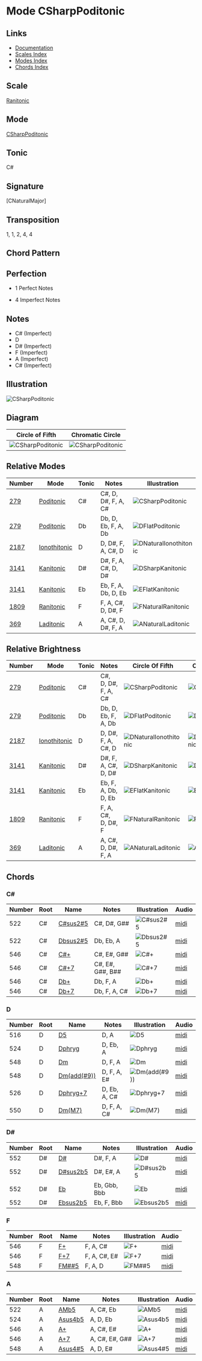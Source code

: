 # Mode CSharpPoditonic

## Links

- [Documentation](README.md)
- [Scales Index](Scales.md)
- [Modes Index](Modes.md)
- [Chords Index](Chords.md)

## Scale

[Ranitonic](ScaleRanitonic.md)

## Mode

[CSharpPoditonic](ModeCSharpPoditonic.md)

## Tonic

C#

## Signature

[CNaturalMajor]

## Transposition

1, 1, 2, 4, 4

## Chord Pattern



## Perfection

 - 1 Perfect Notes

 - 4 Imperfect Notes

## Notes

- C# (Imperfect)
- D
- D# (Imperfect)
- F (Imperfect)
- A (Imperfect)
- C# (Imperfect)

## Illustration

![CSharpPoditonic](ModeCSharpPoditonic.png)

## Diagram

| Circle of Fifth | Chromatic Circle |
|-----------------|------------------|
| ![CSharpPoditonic](CircleOfFifthModeCSharpPoditonic.png) | ![CSharpPoditonic](ChromaticCircleModeCSharpPoditonic.png) |
## Relative Modes

| Number | Mode | Tonic | Notes | Illustration |
|--------|------|-------|-------|--------------|
| [279](https://ianring.com/musictheory/scales/279) | [Poditonic](ModePoditonic.md) | C# | C#, D, D#, F, A, C# | ![CSharpPoditonic](ModeCSharpPoditonic.png) |
| [279](https://ianring.com/musictheory/scales/279) | [Poditonic](ModePoditonic.md) | Db | Db, D, Eb, F, A, Db | ![DFlatPoditonic](ModeDFlatPoditonic.png) |
| [2187](https://ianring.com/musictheory/scales/2187) | [Ionothitonic](ModeIonothitonic.md) | D | D, D#, F, A, C#, D | ![DNaturalIonothitonic](ModeDNaturalIonothitonic.png) |
| [3141](https://ianring.com/musictheory/scales/3141) | [Kanitonic](ModeKanitonic.md) | D# | D#, F, A, C#, D, D# | ![DSharpKanitonic](ModeDSharpKanitonic.png) |
| [3141](https://ianring.com/musictheory/scales/3141) | [Kanitonic](ModeKanitonic.md) | Eb | Eb, F, A, Db, D, Eb | ![EFlatKanitonic](ModeEFlatKanitonic.png) |
| [1809](https://ianring.com/musictheory/scales/1809) | [Ranitonic](ModeRanitonic.md) | F | F, A, C#, D, D#, F | ![FNaturalRanitonic](ModeFNaturalRanitonic.png) |
| [369](https://ianring.com/musictheory/scales/369) | [Laditonic](ModeLaditonic.md) | A | A, C#, D, D#, F, A | ![ANaturalLaditonic](ModeANaturalLaditonic.png) |
## Relative Brightness

| Number | Mode | Tonic | Notes | Circle Of Fifth | Chromatic Circle |
|--------|------|-------|-------|-----------------|------------------|
| [279](https://ianring.com/musictheory/scales/279) | [Poditonic](ModePoditonic.md) | C# | C#, D, D#, F, A, C# | ![CSharpPoditonic](CircleOfFifthModeCSharpPoditonic.png) | ![CSharpPoditonic](ChromaticCircleModeCSharpPoditonic.png) |
| [279](https://ianring.com/musictheory/scales/279) | [Poditonic](ModePoditonic.md) | Db | Db, D, Eb, F, A, Db | ![DFlatPoditonic](CircleOfFifthModeDFlatPoditonic.png) | ![DFlatPoditonic](ChromaticCircleModeDFlatPoditonic.png) |
| [2187](https://ianring.com/musictheory/scales/2187) | [Ionothitonic](ModeIonothitonic.md) | D | D, D#, F, A, C#, D | ![DNaturalIonothitonic](CircleOfFifthModeDNaturalIonothitonic.png) | ![DNaturalIonothitonic](ChromaticCircleModeDNaturalIonothitonic.png) |
| [3141](https://ianring.com/musictheory/scales/3141) | [Kanitonic](ModeKanitonic.md) | D# | D#, F, A, C#, D, D# | ![DSharpKanitonic](CircleOfFifthModeDSharpKanitonic.png) | ![DSharpKanitonic](ChromaticCircleModeDSharpKanitonic.png) |
| [3141](https://ianring.com/musictheory/scales/3141) | [Kanitonic](ModeKanitonic.md) | Eb | Eb, F, A, Db, D, Eb | ![EFlatKanitonic](CircleOfFifthModeEFlatKanitonic.png) | ![EFlatKanitonic](ChromaticCircleModeEFlatKanitonic.png) |
| [1809](https://ianring.com/musictheory/scales/1809) | [Ranitonic](ModeRanitonic.md) | F | F, A, C#, D, D#, F | ![FNaturalRanitonic](CircleOfFifthModeFNaturalRanitonic.png) | ![FNaturalRanitonic](ChromaticCircleModeFNaturalRanitonic.png) |
| [369](https://ianring.com/musictheory/scales/369) | [Laditonic](ModeLaditonic.md) | A | A, C#, D, D#, F, A | ![ANaturalLaditonic](CircleOfFifthModeANaturalLaditonic.png) | ![ANaturalLaditonic](ChromaticCircleModeANaturalLaditonic.png) |

## Chords

### C#

| Number | Root | Name | Notes | Illustration | Audio |
|--------|------|------|-------|--------------|-------|
| 522 | C# | [C#sus2#5](ChordCSharpSuspendedSecondSharpFifth.md) | C#, D#, G## | ![C#sus2#5](ChordCSharpSuspendedSecondSharpFifthRootPosition.png) | [midi](ChordCSharpSuspendedSecondSharpFifthRootPosition.mid) |
| 522 | C# | [Dbsus2#5](ChordDFlatSuspendedSecondSharpFifth.md) | Db, Eb, A | ![Dbsus2#5](ChordDFlatSuspendedSecondSharpFifthRootPosition.png) | [midi](ChordDFlatSuspendedSecondSharpFifthRootPosition.mid) |
| 546 | C# | [C#+](ChordCSharpAugmented.md) | C#, E#, G## | ![C#+](ChordCSharpAugmentedRootPosition.png) | [midi](ChordCSharpAugmentedRootPosition.mid) |
| 546 | C# | [C#+7](ChordCSharpAugmentedAugmentedSeventh.md) | C#, E#, G##, B## | ![C#+7](ChordCSharpAugmentedAugmentedSeventhRootPosition.png) | [midi](ChordCSharpAugmentedAugmentedSeventhRootPosition.mid) |
| 546 | C# | [Db+](ChordDFlatAugmented.md) | Db, F, A | ![Db+](ChordDFlatAugmentedRootPosition.png) | [midi](ChordDFlatAugmentedRootPosition.mid) |
| 546 | C# | [Db+7](ChordDFlatAugmentedAugmentedSeventh.md) | Db, F, A, C# | ![Db+7](ChordDFlatAugmentedAugmentedSeventhRootPosition.png) | [midi](ChordDFlatAugmentedAugmentedSeventhRootPosition.mid) |

### D

| Number | Root | Name | Notes | Illustration | Audio |
|--------|------|------|-------|--------------|-------|
| 516 | D | [D5](ChordDNaturalPowerChord.md) | D, A | ![D5](ChordDNaturalPowerChordRootPosition.png) | [midi](ChordDNaturalPowerChordRootPosition.mid) |
| 524 | D | [Dphryg](ChordDNaturalPhrygian.md) | D, Eb, A | ![Dphryg](ChordDNaturalPhrygianRootPosition.png) | [midi](ChordDNaturalPhrygianRootPosition.mid) |
| 548 | D | [Dm](ChordDNaturalMinor.md) | D, F, A | ![Dm](ChordDNaturalMinorRootPosition.png) | [midi](ChordDNaturalMinorRootPosition.mid) |
| 548 | D | [Dm(add(#9))](ChordDNaturalMinorAddSharpNinth.md) | D, F, A, E# | ![Dm(add(#9))](ChordDNaturalMinorAddSharpNinthRootPosition.png) | [midi](ChordDNaturalMinorAddSharpNinthRootPosition.mid) |
| 526 | D | [Dphryg+7](ChordDNaturalPhrygianAddSeventh.md) | D, Eb, A, C# | ![Dphryg+7](ChordDNaturalPhrygianAddSeventhRootPosition.png) | [midi](ChordDNaturalPhrygianAddSeventhRootPosition.mid) |
| 550 | D | [Dm(M7)](ChordDNaturalMinorMajorSeventh.md) | D, F, A, C# | ![Dm(M7)](ChordDNaturalMinorMajorSeventhRootPosition.png) | [midi](ChordDNaturalMinorMajorSeventhRootPosition.mid) |

### D#

| Number | Root | Name | Notes | Illustration | Audio |
|--------|------|------|-------|--------------|-------|
| 552 | D# | [D#](ChordDSharpDiminishedFlatThird.md) | D#, F, A | ![D#](ChordDSharpDiminishedFlatThirdRootPosition.png) | [midi](ChordDSharpDiminishedFlatThirdRootPosition.mid) |
| 552 | D# | [D#sus2b5](ChordDSharpSuspendedSecondFlatFifth.md) | D#, E#, A | ![D#sus2b5](ChordDSharpSuspendedSecondFlatFifthRootPosition.png) | [midi](ChordDSharpSuspendedSecondFlatFifthRootPosition.mid) |
| 552 | D# | [Eb](ChordEFlatDiminishedFlatThird.md) | Eb, Gbb, Bbb | ![Eb](ChordEFlatDiminishedFlatThirdRootPosition.png) | [midi](ChordEFlatDiminishedFlatThirdRootPosition.mid) |
| 552 | D# | [Ebsus2b5](ChordEFlatSuspendedSecondFlatFifth.md) | Eb, F, Bbb | ![Ebsus2b5](ChordEFlatSuspendedSecondFlatFifthRootPosition.png) | [midi](ChordEFlatSuspendedSecondFlatFifthRootPosition.mid) |

### F

| Number | Root | Name | Notes | Illustration | Audio |
|--------|------|------|-------|--------------|-------|
| 546 | F | [F+](ChordFNaturalAugmented.md) | F, A, C# | ![F+](ChordFNaturalAugmentedRootPosition.png) | [midi](ChordFNaturalAugmentedRootPosition.mid) |
| 546 | F | [F+7](ChordFNaturalAugmentedAugmentedSeventh.md) | F, A, C#, E# | ![F+7](ChordFNaturalAugmentedAugmentedSeventhRootPosition.png) | [midi](ChordFNaturalAugmentedAugmentedSeventhRootPosition.mid) |
| 548 | F | [FM##5](ChordFNaturalMajorDoubleSharpFifth.md) | F, A, D | ![FM##5](ChordFNaturalMajorDoubleSharpFifthRootPosition.png) | [midi](ChordFNaturalMajorDoubleSharpFifthRootPosition.mid) |

### A

| Number | Root | Name | Notes | Illustration | Audio |
|--------|------|------|-------|--------------|-------|
| 522 | A | [AMb5](ChordANaturalMajorFlatFifth.md) | A, C#, Eb | ![AMb5](ChordANaturalMajorFlatFifthRootPosition.png) | [midi](ChordANaturalMajorFlatFifthRootPosition.mid) |
| 524 | A | [Asus4b5](ChordANaturalSuspendedFourthFlatFifth.md) | A, D, Eb | ![Asus4b5](ChordANaturalSuspendedFourthFlatFifthRootPosition.png) | [midi](ChordANaturalSuspendedFourthFlatFifthRootPosition.mid) |
| 546 | A | [A+](ChordANaturalAugmented.md) | A, C#, E# | ![A+](ChordANaturalAugmentedRootPosition.png) | [midi](ChordANaturalAugmentedRootPosition.mid) |
| 546 | A | [A+7](ChordANaturalAugmentedAugmentedSeventh.md) | A, C#, E#, G## | ![A+7](ChordANaturalAugmentedAugmentedSeventhRootPosition.png) | [midi](ChordANaturalAugmentedAugmentedSeventhRootPosition.mid) |
| 548 | A | [Asus4#5](ChordANaturalSuspendedFourthSharpFifth.md) | A, D, E# | ![Asus4#5](ChordANaturalSuspendedFourthSharpFifthRootPosition.png) | [midi](ChordANaturalSuspendedFourthSharpFifthRootPosition.mid) |

